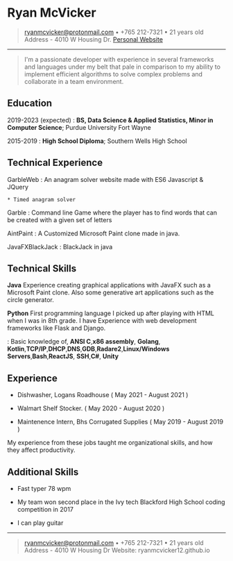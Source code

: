 Ryan McVicker
============
> <ryanmcvicker@protonmail.com> • +765 212-7321 • 21 years old\
> Address - 4010 W Housing Dr. 
 [Personal Website](https://ryanmcvicker12.github.io)


---- 

>  I'm a passionate developer with experience in several frameworks and languages 
>  under my belt that pale in comparison to my ability to implement efficient 
>  algorithms to solve complex problems and collaborate in a team environment.

Education
---------

2019-2023 (expected)
:   **BS, Data Science & Applied Statistics, Minor in Computer Science**; Purdue University Fort Wayne


2015-2019
:   **High School Diploma**; Southern Wells High School 



Technical Experience
--------------------

GarbleWeb
:  An anagram solver website made with ES6 Javascript & JQuery  

    * Timed anagram solver 
     
Garble 
: Command line Game where the player has to find words that can be created with a given set of letters

AintPaint 
:  A Customized Microsoft Paint clone made in java.

JavaFXBlackJack
: BlackJack in java 


Technical Skills
--------------------
   **Java** Experience creating graphical applications with JavaFX such as a Microsoft Paint clone. Also some generative art applications such as the circle generator.
   
   **Python** First programming language I picked up after playing with HTML when I was in 8th grade.
    I have Experience with web development frameworks like Flask and Django.  

    

:   Basic knowledge of,  **ANSI C**,**x86 assembly**, **Golang**, **Kotlin**,**TCP/IP**,**DHCP**,**DNS**,**GDB**,**Radare2**,**Linux/Windows Servers**,**Bash**,**ReactJS**, **SSH**,**C#**, **Unity**


[ref]: https://github.com/ryanmcvicker12

Experience
----------

* Dishwasher, Logans Roadhouse 		      ( May 2021 - August 2021 )

* Walmart Shelf Stocker.		      ( May 2020 - August 2020 ) 

* Maintenence Intern, Bhs Corrugated Supplies ( May 2019 - August 2019 ) 


My experience from these jobs taught me organizational skills, and how they affect 
productivity.

Additional Skills
---------------------------------------- 

* Fast typer 78 wpm 

* My team won second place in the Ivy tech Blackford High School coding competition in 2017

* I can play guitar 

----

> <ryanmcvicker@protonmail.com> • +765 212-7321 • 21 years old\
> Address - 4010 W Housing Dr
> Website: ryanmcvicker12.github.io
